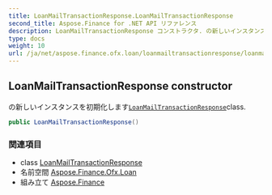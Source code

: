 ```yaml
---
title: LoanMailTransactionResponse.LoanMailTransactionResponse
second_title: Aspose.Finance for .NET API リファレンス
description: LoanMailTransactionResponse コンストラクタ. の新しいインスタンスを初期化しますLoanMailTransactionResponseclass.
type: docs
weight: 10
url: /ja/net/aspose.finance.ofx.loan/loanmailtransactionresponse/loanmailtransactionresponse/
---
```

## LoanMailTransactionResponse constructor

の新しいインスタンスを初期化します[`LoanMailTransactionResponse`](../)class.

```csharp
public LoanMailTransactionResponse()
```

### 関連項目

* class [LoanMailTransactionResponse](../)
* 名前空間 [Aspose.Finance.Ofx.Loan](../../loanmailtransactionresponse/)
* 組み立て [Aspose.Finance](../../../)


